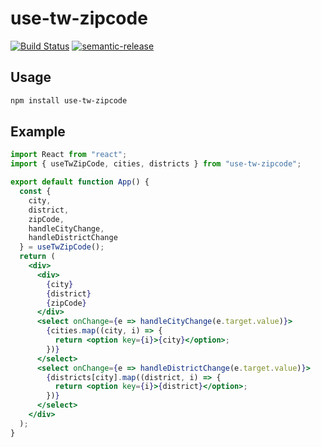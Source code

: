 # use-tw-zipcode

[![Build Status](https://travis-ci.org/imgarylai/use-tw-zipcode.svg?branch=master)](https://travis-ci.org/imgarylai/use-tw-zipcode)
[![semantic-release](https://img.shields.io/badge/%20%20%F0%9F%93%A6%F0%9F%9A%80-semantic--release-e10079.svg)](https://github.com/semantic-release/semantic-release)

## Usage

```bash
npm install use-tw-zipcode
```

## Example

```jsx
import React from "react";
import { useTwZipCode, cities, districts } from "use-tw-zipcode";

export default function App() {
  const {
    city,
    district,
    zipCode,
    handleCityChange,
    handleDistrictChange
  } = useTwZipCode();
  return (
    <div>
      <div>
        {city}
        {district}
        {zipCode}
      </div>
      <select onChange={e => handleCityChange(e.target.value)}>
        {cities.map((city, i) => {
          return <option key={i}>{city}</option>;
        })}
      </select>
      <select onChange={e => handleDistrictChange(e.target.value)}>
        {districts[city].map((district, i) => {
          return <option key={i}>{district}</option>;
        })}
      </select>
    </div>
  );
}

```